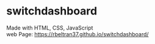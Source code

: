 # switchdashboard
Made with HTML, CSS, JavaScript  
web Page: https://rbeltran37.github.io/switchdashboard/
